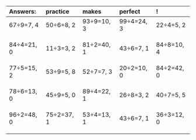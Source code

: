 | Answers: | practice | makes | perfect | ! |
| :--- | :--- | :--- | :--- | :--- |
| 67÷9=7, 4 | 50÷6=8, 2 | 93÷9=10, 3 | 99÷4=24, 3 | 22÷4=5, 2 | 
|   |   |   |   |   | 
|   |   |   |   |   | 
|   |   |   |   |   | 
| 84÷4=21, 0 | 11÷3=3, 2 | 81÷2=40, 1 | 43÷6=7, 1 | 84÷8=10, 4 | 
|   |   |   |   |   | 
|   |   |   |   |   | 
|   |   |   |   |   | 
| 77÷5=15, 2 | 53÷9=5, 8 | 52÷7=7, 3 | 20÷2=10, 0 | 84÷2=42, 0 | 
|   |   |   |   |   | 
|   |   |   |   |   | 
|   |   |   |   |   | 
| 78÷6=13, 0 | 45÷9=5, 0 | 89÷4=22, 1 | 26÷8=3, 2 | 40÷7=5, 5 | 
|   |   |   |   |   | 
|   |   |   |   |   | 
|   |   |   |   |   | 
| 96÷2=48, 0 | 75÷2=37, 1 | 53÷4=13, 1 | 43÷6=7, 1 | 36÷3=12, 0 | 
|   |   |   |   |   | 
|   |   |   |   |   | 
|   |   |   |   |   | 
